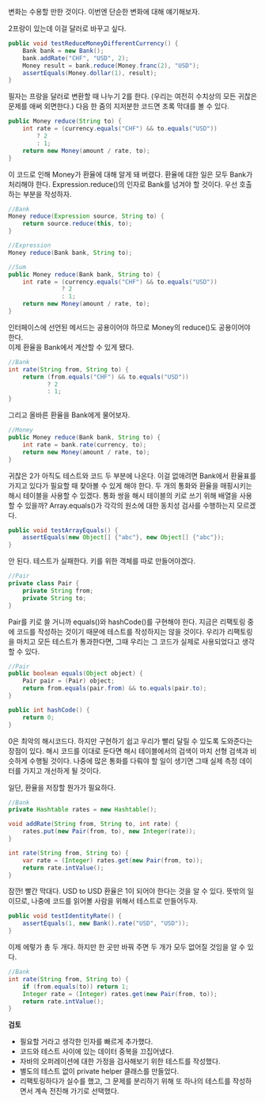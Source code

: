 변화는 수용할 만한 것이다. 이번엔 단순한 변화에 대해 얘기해보자.

2프랑이 있는데 이걸 달러로 바꾸고 싶다.
```java
public void testReduceMoneyDifferentCurrency() {
    Bank bank = new Bank();
    bank.addRate("CHF", "USD", 2);
    Money result = bank.reduce(Money.franc(2), "USD");
    assertEquals(Money.dollar(1), result);
}
```
필자는 프랑을 달러로 변환할 때 나누기 2를 한다. (우리는 여전히 수치상의 모든 귀찮은 문제를 애써 외면한다.)
다음 한 줌의 지저분한 코드면 초록 막대를 볼 수 있다.
```java
public Money reduce(String to) {
    int rate = (currency.equals("CHF") && to.equals("USD"))
        ? 2
        : 1;
    return new Money(amount / rate, to);
}
```
이 코드로 인해 Money가 환율에 대해 알게 돼 버렸다.
환율에 대한 일은 모두 Bank가 처리해야 한다.
Expression.reduce()의 인자로 Bank를 넘겨야 할 것이다.
우선 호출하는 부분을 작성하자.
```java
//Bank
Money reduce(Expression source, String to) {
    return source.reduce(this, to);
}
```
```java
//Expression
Money reduce(Bank bank, String to);
```
```java
//Sum
public Money reduce(Bank bank, String to) {
    int rate = (currency.equals("CHF") && to.equals("USD"))
               ? 2
               : 1;
    return new Money(amount / rate, to);
} 
```
인터페이스에 선언된 메서드는 공용이어야 하므로 Money의 reduce()도 공용이어야 한다.  
이제 환율을 Bank에서 계산할 수 있게 됐다.
```java
//Bank
int rate(String from, String to) {
    return (from.equals("CHF") && to.equals("USD"))
           ? 2
           : 1;
}
```
그리고 올바른 환율을 Bank에게 물어보자.
```java
//Money
public Money reduce(Bank bank, String to) {
    int rate = bank.rate(currency, to);
    return new Money(amount / rate, to);
}
```
귀찮은 2가 아직도 테스트와 코드 두 부분에 나온다.
이걸 없애려면 Bank에서 환율표를 가지고 있다가 필요할 때 찾아볼 수 있게 해야 한다.
두 개의 통화와 환율을 매핑시키는 해시 테이블을 사용할 수 있겠다.
통화 쌍을 해시 테이블의 키로 쓰기 위해 배열을 사용할 수 있을까?
Array.equals()가 각각의 원소에 대한 동치성 검사를 수행하는지 모르겠다.
````java
public void testArrayEquals() {
    assertEquals(new Object[] {"abc"}, new Object[] {"abc"});
}
````
안 된다. 테스트가 실패한다. 키를 위한 객체를 따로 만들어야겠다.
```java
//Pair
private class Pair {
    private String from;
    private String to;
}
```
Pair를 키로 쓸 거니까 equals()와 hashCode()를 구현해야 한다.
지금은 리팩토링 중에 코드를 작성하는 것이기 때문에 테스트를 작성하지는 않을 것이다.
우리가 리팩토링을 마치고 모든 테스트가 통과한다면, 그때 우리는 그 코드가 실제로 사용되었다고 생각할 수 있다.
```java
//Pair
public boolean equals(Object object) {
    Pair pair = (Pair) object;
    return from.equals(pair.from) && to.equals(pair.to);
}
```
```java
public int hashCode() {
    return 0;
}
```
0은 최악의 해시코드다.
하지만 구현하기 쉽고 우리가 빨리 달릴 수 있도록 도와준다는 장점이 있다.
해시 코드를 이대로 둔다면 해시 테이블에서의 검색이 마치 선형 검색과 비슷하게 수행될 것이다.
나중에 많은 통화를 다뤄야 할 일이 생기면 그때 실제 측정 데이터를 가지고 개선하게 될 것이다.

일단, 환율을 저장할 뭔가가 필요하다.
```java
//Bank
private Hashtable rates = new Hashtable();

void addRate(String from, String to, int rate) {
    rates.put(new Pair(from, to), new Integer(rate));
}

int rate(String from, String to) {
    var rate = (Integer) rates.get(new Pair(from, to));
    return rate.intValue();
}
```
잠깐! 빨간 막대다.
USD to USD 환율은 1이 되어야 한다는 것을 알 수 있다.
뜻밖의 일이므로, 나중에 코드를 읽어볼 사람을 위해서 테스트로 만들어두자.
```java
public void testIdentityRate() {
    assertEquals(1, new Bank().rate("USD", "USD"));
}
```
이제 에렇가 총 두 개다. 하지만 한 곳만 바꿔 주면 두 개가 모두 없어질 것임을 알 수 있다.
```java
//Bank
int rate(String from, String to) {
    if (from.equals(to)) return 1;
    Integer rate = (Integer) rates.get(new Pair(from, to));
    return rate.intValue();
}
```

**검토**
- 필요할 거라고 생각한 인자를 빠르게 추가했다.
- 코드와 테스트 사이에 있는 데이터 중복을 끄집어냈다.
- 자바의 오퍼레이션에 대한 가정을 검사해보기 위한 테스트를 작성했다.
- 별도의 테스트 없이 private helper 클래스를 만들었다.
- 리팩토링하다가 실수를 했고, 그 문제를 분리하기 위해 또 하나의 테스트를 작성하면서 계속 전진해 가기로 선택했다.

